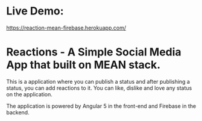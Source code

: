 # Live Demo:
https://reaction-mean-firebase.herokuapp.com/

# Reactions - A Simple Social Media App that built on MEAN stack.

This is a application where you can publish a status and after publishing a status, you can add reactions to it. You can like, dislike and love any status on the application.

The application is powered by Angular 5 in the front-end and Firebase in the backend. 
